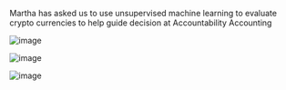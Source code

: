 Martha has asked us to use unsupervised machine learning to evaluate crypto currencies to help guide decision at Accountability Accounting

![image](https://user-images.githubusercontent.com/95973377/164991009-f67af2b8-0d6b-41bb-8467-02e5e376016e.png)


![image](https://user-images.githubusercontent.com/95973377/164991026-45d5152e-5593-4da9-afc2-2510ebb8bdd5.png)


![image](https://user-images.githubusercontent.com/95973377/164991040-0d28c88a-6c2b-497e-b639-b2dd6e0b6b32.png)

